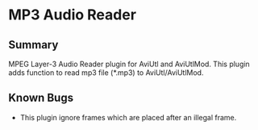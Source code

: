 MP3 Audio Reader
================

## Summary

MPEG Layer-3 Audio Reader plugin for AviUtl and AviUtlMod.
This plugin adds function to read mp3 file (*.mp3) to AviUtl/AviUtlMod.

## Known Bugs

* This plugin ignore frames which are placed after an illegal frame.
